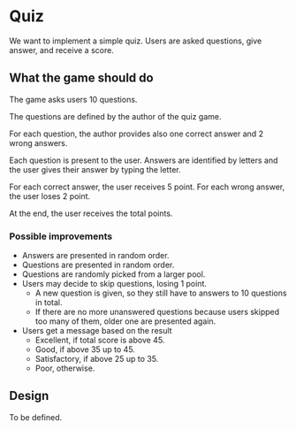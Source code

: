 # Quiz

We want to implement a simple quiz.
Users are asked questions, give answer, and receive a score.

## What the game should do

The game asks users 10 questions.

The questions are defined by the author of the quiz game.

For each question, the author provides also one correct
answer and 2 wrong answers.

Each question is present to the user. Answers are identified
by letters and the user gives their answer by typing
the letter.

For each correct answer, the user receives 5 point.
For each wrong answer, the user loses 2 point.

At the end, the user receives the total points.

### Possible improvements

- Answers are presented in random order.
- Questions are presented in random order.
- Questions are randomly picked from a larger pool.
- Users may decide to skip questions, losing 1 point.
  - A new question is given, so they still have to
    answers to 10 questions in total.
  - If there are no more unanswered questions because
    users skipped too many of them, older one are presented again. 
- Users get a message based on the result
  - Excellent, if total score is above 45.
  - Good, if above 35 up to 45.
  - Satisfactory, if above 25 up to 35.
  - Poor, otherwise.

## Design

To be defined.